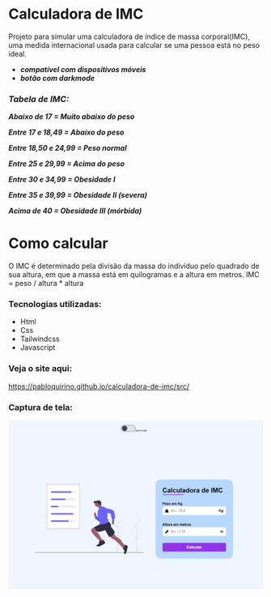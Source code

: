 # Calculadora de IMC
 Projeto para simular uma calculadora de índice de massa corporal(IMC), uma medida internacional usada para calcular se uma pessoa está no peso ideal. 

  - ***compatível com dispositivos móveis***
 - ***botão com darkmode***
 
 ### ***Tabela de IMC:***

***Abaixo de 17	= Muito abaixo do peso***

***Entre 17 e 18,49 =	Abaixo do peso***

***Entre 18,50 e 24,99	= Peso normal***

***Entre 25 e 29,99 =	Acima do peso***

***Entre 30 e 34,99 =	Obesidade I***

***Entre 35 e 39,99 =	Obesidade II (severa)***

***Acima de 40 =	Obesidade III (mórbida)***
 
 # Como calcular
 O IMC é determinado pela divisão da massa do indivíduo pelo quadrado de sua altura, em que a massa está em quilogramas e a altura em metros.
 IMC = peso / altura * altura
 
 ### Tecnologias utilizadas:

 - Html
 - Css
 - Tailwindcss
 - Javascript

 ### Veja o site aqui:
https://pabloquirino.github.io/calculadora-de-imc/src/

### Captura de tela:
 ![PrintScreen do projeto](./readme/img-readme.png) 

